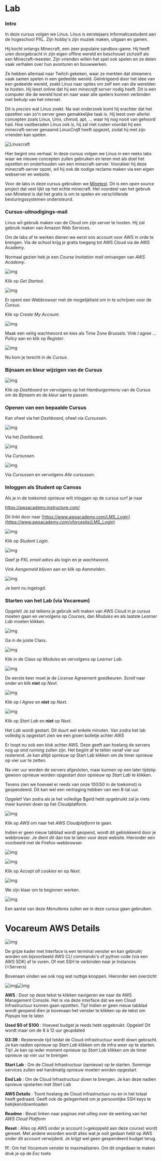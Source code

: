 # Lab <!-- {docsify-ignore} -->
### Intro

In deze cursus volgen we Linus. Linus is eerstejaars informaticastudent aan de hogeschool PXL. Zijn hobby's zijn muziek maken, uitgaan en gamen. 

Hij kocht onlangs Minecraft, een zeer populaire sandbox-game. Hij heeft uren doorgebracht in zijn eigen offline wereld en beschouwt zichzelf als een Minecraft-meester. Zijn vrienden willen het spel ook spelen en ze delen vaak verhalen over hun avonturen en bouwwerken.  

Ze hebben allemaal naar Twitch gekeken, waar ze merkten dat streamers vaak samen spelen in een gedeelde wereld. Geïntrigeerd door het idee van een gedeelde wereld, zoekt Linus naar opties om zelf een van die werelden te hosten. Hij leest online dat hij een *minecraft server* nodig heeft. Dit is een computer die de wereld host en naar waar alle spelers kunnen verbinden met behulp van het internet. 

Dit is *precies* wat Linus zoekt. Na wat onderzoek komt hij erachter dat het opzetten van zo'n server geen gemakkelijke taak is. Hij leest over allerlei concepten zoals Linux, Unix, chmod, apt, ... waar hij nog nooit van gehoord had. Hoe vastberaden Linus ook is, hij zal niet rusten voordat hij een minecraft-server genaamd *LinusCraft* heeft opgezet, zodat hij met zijn vrienden kan spelen. 

![Linuscraft](../images/linuxcraft.png) 

Hier begint ons verhaal. In deze cursus volgen we Linus in een reeks labs waar we nieuwe concepten zullen gebruiken en leren met als doel het opzetten en onderhouden van een minecraft-server.  Vooraleer hij deze minecraft-server opzet, wil hij ook de nodige reclame maken via een eigen webserver en website.

Voor de labs in deze cursus gebruiken we [Minetest](https://www.minetest.net/). Dit is een _open source_ project dat veel lijkt op het echte minecraft. Het voordeel van het gebruik van Minetest is dat het gratis is om te spelen en verschillende besturingssystemen ondersteund.



### Cursus-uitnodigings-mail

Linus wil gebruik maken van de Cloud om zijn server te hosten. Hij zal gebruik maken van Amazon Web Services.



Om de labs af te werken dienen we eerst ons account voor AWS in orde te brengen.  Via de school krijg je gratis toegang tot AWS Cloud via de AWS Academy.

Normaal gezien heb je een *Course Invitation mail* ontvangen van *AWS Academy*.

![img](../images/01/AD_4nXcRfcpDy2ZTcDhBhQ2oX2Q7ZapfmFsv0onCUMkW0eACapSoFvg_nFXX8xjdCvLyNQalVcX3f_joW9boef7_pnJWcnYkpcvqfFl7zv-nYUTFFl_iEDLKKDIbhlPVBwVWO_VSB0S40LQxZoLx42zbzb87bKGn.png)

Klik op *Get Started*.



![img](../images/01/AD_4nXeuHR6yChCyHrQWiIL4NPLhizGpnaXASUs0jARE1WZ7LrwROrPE8kNcWrHbLxIzWmgTTfqANU71cPm4TpfwHracl3_ala6S-VBPUKefg1Xv6Gf4Ge4pGKApeDaZDJPZVXQEBX0Ir9PRTp3ulBUElqRJ6JKI.png)

Er opent een Webbrowser met de mogelijkheid om in te schrijven voor de *Cursus*.

Klik op *Create My Account*.



![img](../images/01/AD_4nXcxurlqwmJAVZwWIZ-_uNbxTtJmCyfBUjjLYqrDwr26E9fXrt8xbTDNaUFz9UE7uD_wPU1eZU9IEr_NS7nBD9MUy9IMtaykpgnqaraSCKHz3GSt3PaM34RZfnVaTslFCIr_mMhlAiSG_EzTvaS48RY7SwU.png)

Maak een veilig wachtwoord en kies als Time Zone *Brussels*. Vink *I agree … Policy*  aan en klik op *Register*.



![img](../images/01/AD_4nXfEtTnEnQ9bkqX9CEzmRbxiYgEIduZrwDD5HCsLPBjYRy0TjyaYUZNtRJlAwUb2kzQlVBau6fgK99AkGZMkjA-Z3fF3Obufpw8sbzJGxiGZR6qJZ6C_FSgwEblZJwH1tC3VGvyIjKqwR0zIiu50a8Bjn9ES.png)

Nu kom je terecht in de *Cursus*.



### Bijnaam en kleur wijzigen van de Cursus

![img](../images/01/AD_4nXd2rbMHEk1uAf0JY-wzPQbx-8bwgKugk3Aonjam3nDb51G1-RPNAya1QgtzUSdnH7htSSgy2et899JRGLIBnBt7macrAmgnb3kyEzVTrVXn-Zqu8fAxhebVQjaCvUtt6sNuTcg74ZUWgFBb495nwQmHvBsL.png)

Klik op *Dashboard* en vervolgens op het *Hamburgermenu* van de Cursus om de *Bijnaam* en de *kleur* aan te passen.



### **Openen van een bepaalde Cursus**

Kan ofwel via het *Dashboard*, ofwel via *Cursussen*.

![img](../images/01/AD_4nXeBG6g0nvCDyIg2B1XvkTuZlsGZPX0u5MYeY4c0B3USeRGaPba5giP4JGc7lTdjA1-UAixAbtzuj0QRNvCkQNVA9DePRUmIaC9N9r1-esVru9G5t_9ePzEZdc8r5P53Ph4JXk-P6MoatIx_Z6ZCoruiyVVU.png)

Via het *Dashboard*.



![img](../images/01/AD_4nXdLTLPseelr0j1jb6WFT9c0FDtJ0gixTnrn_dKNDT62bYi9n1iHKxdmINenrtH6PAAOV3ovAekhYi7rT2UQby-BYCXRi5TRk4MI76UHcVAcTQlwqbiqt4Utfh1WOD5bgFFdXx74zC_bYLO3a98GIGDlLr8.png)

Via *Cursussen*.



![img](../images/01/AD_4nXcnK-lxpeD8xzWxWmvAscmwN1CFxPv4O8wW077HnWwp72QqYdZbP12ihzOvCPpf7res6SgWu78_xz1bEh3AMtWrCuvJ-4WtERmBfy5LINNnmAtU28c9lDHKxD-tl77yG8Upx47MTQedSC9O0ty3KXZZdJ8t.png)

Via *Cursussen* en vervolgens *Alle cursussen*.



### **Inloggen als Student op Canvas**

Als je in de toekomst opnieuw wilt inloggen op de cursus surf je naar 

https://awsacademy.instructure.com/ 

Dit linkt door naar [https://www.awsacademy.com/LMS_Login](https://www.awsacademy.com/vforcesite/LMS_Login) 

![img](../images/01/AD_4nXfzZlC-79qLNx2unD0hO9c51EJPCCZScX_tHXuG0ykBkqOiQNS3q3dk0xnwfwDqHoE4_DaW2-ldp-Wvg251EjKjkRmOflFkqIADPXoemnXynPXkRp6UAr9R2nLhO-ikA86Sb19JZ6I5iPsTjrTa4bzTQ5q8.png)

Klik op *Student Login*.



![img](../images/01/AD_4nXc7iQDjZQ5vka8yKxPEuLFtQVQGoLfTu5sJesaqDkwuKTOYFF5Opq7vjLZCHm4SWLciBFs1-sw_PA530m2ME0vajwB5dLshxztJ0OyUHb00swRZuMCkK1XB-rK9nl_GwWFj-2DcJziuqI56CghpSkGeu8Vt.png)

Geef je *PXL email adres* als login en je *wachtwoord*.

Vink *Aangemeld blijven* aan en klik op *Aanmelden*.



![img](../images/01/AD_4nXcVqFTAuRyGcJsPv1Is6Y8hUiDVfUH6wLdFGmRdputIy7-Nn8H_pYAkxb0dcGYybn4SCrQ7OnnybcC1oyFFxi2JYck3XBXKWywa6hCvI3EkmLiJwyjPjixVh9VCSF1pb4lTGo7GST_DDq5ydo9BOU9Q8yYB.png)

Je bent nu ingelogd.



### **Starten van het Lab (via Vocareum)**

Opgelet!  Je zal telkens je gebruik wilt maken van AWS Cloud in je cursus moeten gaan en vervolgens op *Courses,* dan *Modules* en als laatste *Learner Lab* moeten klikken.

![img](../images/01/AD_4nXeCYhesCBYO1OmKraAXbs7nCbbR7-EDrW8tNIs6wRfrA3EuB2gETmg0v3zxVFzcIZ0Kl4dVLqs4mhBBkXpfF1ORBmq2UiYgvtehtO5g8kFDVHV1TxlKdmUOejhojsq4DFMUv7CssJioSLWsr2E82uPho7Rp.png)

Ga in de juiste Class.



![img](../images/01/AD_4nXfm-q6_pEl52LoI2qlBo3FDLciFfrJoLNjh2Nw9ojMnlSZNOtpkn2xS9EtzRqHkTSZGjztjHvkA2gUuelumjskGqNCbUsF-TT5d89cSGjKh-zOLcbILUPWPme13-2OqfO_SfbjTsqRnud947V8ott_Ys99_.png)

Klik in de Class op *Modules* en vervolgens op *Learner Lab*.



![img](../images/01/AD_4nXfZG68uqym-XcXobZg0wBMQ8u6ie_c_xQZVmMoggVDeV9M5EaCfBWqi8FT1-T8FJPl-bjV1rFIOEpm_PmSbo9QNNVfg4UXBtZLXWco6yAD5uVwbzHrxMWGgVwl0Lk2do2-RNdWcVpmlM7it0GmH88WFox6f.png)

De eerste keer moet je de License Agreement goedkeuren. *Scroll* naar onder en klik **niet** op *Next*.



![img](../images/01/AD_4nXfWLjr3pgsVAvOcPIOh_w5Km1Iz-QHjnrqShBNBD93o-zxIzR6oTXNdCay2Z-CvGU3oJloSGyvnDD-KuXd1_6XdMxgBpvbjZVq6heIA68luayd0HFqkRqXji6EqKAhtf0wjmJGPNrPDMc9p-iNx8VFih5Fu.png)

Klik op *I Agree* en **niet** op *Next*.



![img](../images/01/AD_4nXfNvJh3t_2rcuOkJfThPjD4057r8bhIXAUsCIOmQ-_EPqqNN0var9CLEEGZJDf0_uaQO21rVnJJlDw3_A9EbfN7RG0F-t6GhS_cSm9-Qx0Uj68BAa-2jW9CwtES0Yx6QWeFlki1smEgrqEFVYZkMUXCnfs.png)

Klik op *Start Lab* en **niet** op *Next*.



Het *Lab* wordt gestart. Dit duurt wel enkele minuten. Van zodra het lab volledig is opgestart zien we een groen bolletje achter *AWS* 

Er loopt nu ook een klok achter AWS. Deze geeft aan hoelang de servers nog *up and running* zullen zijn. Het begint af te tellen vanaf vier uur resterend. Je kan altijd opnieuw op Start Lab klikken om de timer opnieuw op vier uur te zetten.

Na vier uur worden de servers afgesloten, maar kunnen op een later tijdstip gewoon opnieuw worden opgestart door opnieuw op *Start Lab* te klikken.

Tevens zien we hoeveel er reeds van onze $100 ($50 in de toekomst) is gespendeerd. Dit kan wel een vertraging hebben van een 8-tal uur.

Opgelet! Van zodra als je het volledige $geld hebt opgebruikt zal je niets meer kunnen doen op het Cloudplatform.

![img](../images/01/AD_4nXflRHJeDcQGXxOY7SP_zQNfz9rT_tPwcVoZXWTvV93uqN3gGV9mzVRUekJBK6mLRpfEQHyO5I8WWxKFAm9aCx7D-EsWoMOFAhmn6bGgDBoPsaF67_0rGhNxQAiZH6lfg9bnVTrDT_cP3KDrz1ZP-Vz8WCN7.png)

Klik op *AWS* om naar het *AWS Cloudplatform* te gaan.

Indien er geen nieuw tabblad wordt geopend, wordt dit geblokkeerd door je webbrowser. Je dient dit dan toe te laten voor deze website. Hieronder een voorbeeld met de Firefox-webbrowser.

![img](../images/01/AD_4nXd4D31ZEsKRHhh0PseGeIAgwihSq8FplWAnf5jMIEtrSRzIfq5zfCcYwR8Jh8oolNkANxN9yLXz7xwofwuU7yuitrlPRnAJLqIkZav6VP_PeaSYlV8FSKj0Qwq-HfBlM6iKeJTBm2rJluGw6KoxjNJ1cMrG.png)



![img](../images/01/AD_4nXdGJcQMK_vjoMB5XZJ6RqMeyk8GZu35HIvyvEMlvNn2DSEHKyJM6bQLQ4OAt1Uxv-NdtRIU8n9N-p9XUqLXWnKOvmxrUJUghq8gWjSTP2kGpCrttYPMzFp55702rAfsNWpakImQjcYZaXGH8L-218C69hKP.png)

Klik op *Accept all cookies* en op *Next*.



![img](../images/01/AD_4nXfD-qwvrpKXDVRF_gmCa2X5udUNKSArDmHo1MFMuATQAkgeXwCgGuBVkWcykFHewOPHfsDhXtxhfSxS486cw9J-fzt0WskKtW0hZ9srjANDlya5oNjU5ispqDUn1tD-hHyRQGO_XpjHug0ldZRYeqr-mD0G.png)

We zijn klaar om te beginnen werken.



![img](../images/01/AD_4nXeFwCTVGXI1oiP2zBlxhtNmoxJezfHmRxYGm7944MyiKk9DzTJ4DgAMgprocyQRWvi8x8wp6fD3mWZye-m23mrYeH7UI0UK3dUf22HlqxuYcAafS9fkluKIHJeAJv35i2cP8aEfokMF_wIztA13C_YeRpjE.png)

Een aantal van deze *MenuItems* zullen we in deze cursus gaan gebruiken.



# **Vocareum AWS Details**

![img](../images/01/AD_4nXdyHKwucY4XqTKhiKHmpRH22Fn3lNwQ8msHw93Mu7QaEZeSwIhQKSfKSS54-df52IJDDNfdZQD5L2Lz0CeUSJexro0BUoHHoPzDOWPodIqzY85B9PN4fs4V_EE5O54s8722bLnHUC7deeAhjUuRSt95oP-J.png)

De grijze kader met Interface is een terminal venster en kan gebruikt worden om bijvoorbeeld AWS CLI commando's of python code (via een AWS SDK) af te vuren. Of met SSH te verbinden naar je Instances (=Servers)

Bovenaan vinden we ook nog wat nuttige knoppen. Hieronder een overzicht

![img](../images/01/AD_4nXf2CygDEDQoTPg_cQL23CqKygTcbfQfPMKnpAuQ4_QQLQY3W5YVSFgHhcZxvPDnOC9xqoh1A9vk7--h4lDLrk2QUWkJ6iaSllPeAKbGpwjxMIk8enVpsJ2DJlxSyhrhCSW_FmQU3w6m7_mbPQvp_MQUGik.png)![img](https://lh7-us.googleusercontent.com/docsz/AD_4nXf2CygDEDQoTPg_cQL23CqKygTcbfQfPMKnpAuQ4_QQLQY3W5YVSFgHhcZxvPDnOC9xqoh1A9vk7--h4lDLrk2QUWkJ6iaSllPeAKbGpwjxMIk8enVpsJ2DJlxSyhrhCSW_FmQU3w6m7_mbPQvp_MQUGik?key=1I7ADgn2TLyya6bv3dP9wg)



**AWS** 			: Door op deze tekst te klikken navigeren we naar de AWS Management 
			 	  Console. Het is via deze interface dat we een Cloud Infrastructuur 
			 	  kunnen gaan opzetten. Tip! Indien er geen nieuw tabblad wordt 
 			 	  geopend dien je bovenaan het venster te klikken op de tekst om *Popups* 
 			 	  toe te laten

**Used $0 of $100**	: Hoeveel budget je reeds hebt opgebruikt. Opgelet! Dit wordt maar om 
 			 	  de 8 à 12 uur geupdated

**03:39**			: Resterende tijd totdat de Cloud-infrastructuur wordt down gebracht. Je 
			 	  kan nadien opnieuw op *Start Lab* klikken om de infra weer op te starten.
 			 	  Tip! Je kan op ieder moment opnieuw op *Start Lab* klikken om de timer 
 			 	  opnieuw op vier uur te brengen

**Start Lab**		: Om de Cloud Infrastructuur (opnieuw) op te starten. Sommige services 
 			 	  zullen wel handmatig opnieuw moeten worden opgestart

**End Lab**		: Om de Cloud Infrastructuur down te brengen. Je kan deze nadien 
			 	  opnieuw opstarten met *Start Lab*

**AWS Details**		: Toont hoelang de Cloud infrastructuur nu en in het totaal heeft 
 			 	  gedraaid. Geeft ook de gelegenheid om je persoonlijke SSH keys te
 			 	  bekijken/downloaden

**Readme** 		: Bevat linken naar paginas met uitleg over de werking van het *AWS Cloud Platform*

**Reset**			: Alles op AWS onder je account (=gekoppeld aan deze course) wordt 
 			 	  gereset. Met andere woorden wordt alles wat je ooit gedaan hebt op 
			 	   AWS onder dit account verwijderd. Je krijgt wel geen gespendeerd 
 			 	  budget terug.

**⤱ <maximize>**	: Om het Vocareum venster te maximaliseren. Om dit ongedaan te maken
			 	  druk je op de *Esc* toets

